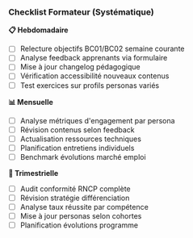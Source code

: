 ### Checklist Formateur (Systématique)

**📋 Hebdomadaire**

- [ ] Relecture objectifs BC01/BC02 semaine courante
- [ ] Analyse feedback apprenants via formulaire
- [ ] Mise à jour changelog pédagogique
- [ ] Vérification accessibilité nouveaux contenus
- [ ] Test exercices sur profils personas variés

**📊 Mensuelle**

- [ ] Analyse métriques d'engagement par persona
- [ ] Révision contenus selon feedback
- [ ] Actualisation ressources techniques
- [ ] Planification entretiens individuels
- [ ] Benchmark évolutions marché emploi

**🎯 Trimestrielle**

- [ ] Audit conformité RNCP complète
- [ ] Révision stratégie différenciation
- [ ] Analyse taux réussite par compétence
- [ ] Mise à jour personas selon cohortes
- [ ] Planification évolutions programme